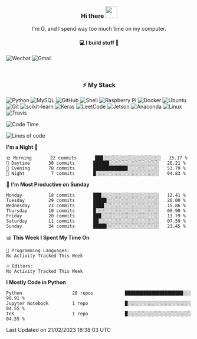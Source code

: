 <h3 align="center"> Hi there <img src="https://raw.githubusercontent.com/ShahriarShafin/ShahriarShafin/main/Assets/handshake.gif" height="32px"></h3>

<p align="center">
I'm G, and I spend way too much time on my computer.
</p>

<h4 align="center">
💻 I build stuff 🌱 </a>
</h4>

![Wechat](https://img.shields.io/badge/-gavingsf-07C160?style=flat-square&logo=WeChat&logoColor=white)
![Gmail](https://img.shields.io/badge/--D14836?style=flat-square&logo=Gmail&logoColor=white)


<br/>
<h3 align="center">
⚡ My Stack
</h3>

![Python](https://img.shields.io/badge/-Python-black?style=flat-square&logo=Python)
![MySQL](https://img.shields.io/badge/-MySQL-black?style=flat-square&logo=mysql)
![GitHub](https://img.shields.io/badge/-GitHub-181717?style=flat-square&logo=github)
![Shell](https://img.shields.io/badge/-shell-5391FE?style=flat-square&logo=PowerShell&logoColor=white)
![Raspberry Pi](https://img.shields.io/badge/-Raspberry%20Pi-C51A4A?style=flat-square&logo=Raspberry-Pi)
![Docker](https://img.shields.io/badge/-Docker-black?style=flat-square&logo=docker)
![Ubuntu](https://img.shields.io/badge/-Ubuntu-772953?style=flat-square&logo=Ubuntu&logoColor=white)
![Git](https://img.shields.io/badge/-Git-F44D27?style=flat-square&logo=Git&logoColor=white)
![scikit-learn](https://img.shields.io/badge/-scikitlearn-000000?style=flat-square&logo=scikit-learn)
![Keras](https://img.shields.io/badge/-Keras-D00000?style=flat-square&logo=keras)
![LeetCode](https://img.shields.io/badge/-LeetCode-000000?style=flat-square&logo=LeetCode)
![Jetson](https://img.shields.io/badge/-Jetson-76B900?style=flat-square&logo=Nvidia&logoColor=white)
![Anaconda](https://img.shields.io/badge/-Anaconda-44A833?style=flat-square&logo=Anaconda&logoColor=white)
![Linux](https://img.shields.io/badge/-Linux-FCC264?style=flat-square&logo=Linux&logoColor=black)
![Travis](https://img.shields.io/badge/-TravisCI-3EAAAF?style=flat-square&logo=travis-ci&logoColor=white)




<!--START_SECTION:waka-->
![Code Time](http://img.shields.io/badge/Code%20Time-36%20mins-blue)

![Lines of code](https://img.shields.io/badge/From%20Hello%20World%20I%27ve%20Written-107%20Thousand%20lines%20of%20code-blue)

**I'm a Night 🦉** 

```text
🌞 Morning       22 commits       ███░░░░░░░░░░░░░░░░░░░░░░   15.17 % 
🌆 Daytime       38 commits       ██████░░░░░░░░░░░░░░░░░░░   26.21 % 
🌃 Evening       78 commits       █████████████░░░░░░░░░░░░   53.79 % 
🌙 Night          7 commits       █░░░░░░░░░░░░░░░░░░░░░░░░   04.83 % 

```
📅 **I'm Most Productive on Sunday** 

```text
Monday          18 commits       ███░░░░░░░░░░░░░░░░░░░░░░   12.41 % 
Tuesday         29 commits       █████░░░░░░░░░░░░░░░░░░░░   20.00 % 
Wednesday       23 commits       ████░░░░░░░░░░░░░░░░░░░░░   15.86 % 
Thursday        10 commits       █░░░░░░░░░░░░░░░░░░░░░░░░   06.90 % 
Friday          20 commits       ███░░░░░░░░░░░░░░░░░░░░░░   13.79 % 
Saturday        11 commits       ██░░░░░░░░░░░░░░░░░░░░░░░   07.59 % 
Sunday          34 commits       █████░░░░░░░░░░░░░░░░░░░░   23.45 % 

```


📊 **This Week I Spent My Time On** 

```text
💬 Programming Languages: 
No Activity Tracked This Week

🔥 Editors: 
No Activity Tracked This Week

```

**I Mostly Code in Python** 

```text
Python                   20 repos            ██████████████████████░░░   90.91 % 
Jupyter Notebook         1 repo              █░░░░░░░░░░░░░░░░░░░░░░░░   04.55 % 
TeX                      1 repo              █░░░░░░░░░░░░░░░░░░░░░░░░   04.55 % 

```



 Last Updated on 21/02/2023 18:38:03 UTC
<!--END_SECTION:waka-->

